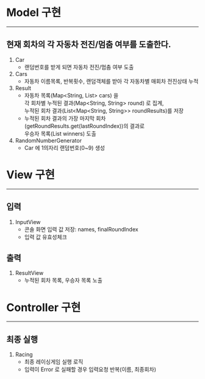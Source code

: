 # Model 구현

---

## 현재 회차의 각 자동차 전진/멈춤 여부를 도출한다.
1. Car
    * 랜덤번호를 받게 되면 자동차 전진/멈춤 여부 도출
2. Cars
    * 자동차 이름목록, 반복횟수, 랜덤객체를 받아 각 자동차별 매회차 전진상태 누적
3. Result
    * 자동차 목록(Map<String, List<CarStatus>> cars) 을  
      각 회차별 누적된 결과(Map<String, String> round) 로 집계,  
      누적된 회차 결과(List<Map<String, String>> roundResults)를 저장
    * 누적된 회차 결과의 가장 마지막 회차(getRoundResults.get(lastRoundIndex))의 결과로  
      우승자 목록(List<String> winners) 도출
4. RandomNumberGenerator
    * Car 에 1의자리 랜덤번호(0~9) 생성

# View 구현

---

## 입력
1. InputView
    * 콘솔 화면 입력 값 저장: names, finalRoundIndex
    * 입력 값 유효성체크
## 출력
1. ResultView
    * 누적된 회차 목록, 우승자 목록 노출

# Controller 구현

---

## 최종 실행
1. Racing
    * 최종 레이싱게임 실행 로직
    * 입력이 Error 로 실패할 경우 입력요청 반복(이름, 최종회차)